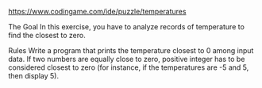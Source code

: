 https://www.codingame.com/ide/puzzle/temperatures

The Goal
In this exercise, you have to analyze records of temperature to find the closest to zero.

Rules
Write a program that prints the temperature closest to 0 among input data. If two numbers are equally close to zero, positive integer has to be considered closest to zero (for instance, if the temperatures are -5 and 5, then display 5).
